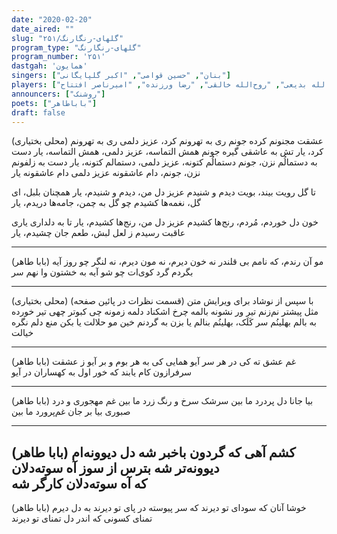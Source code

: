 ```yaml
---
date: "2020-02-20"
date_aired: ""
slug: "گلهای-رنگارنگ/۲۵۱"
program_type: "گلهای-رنگارنگ"
program_number: '۲۵۱'
dastgah: 'همایون'
singers: ["بنان", "حسین قوامی", "اکبر گلپایگانی"]
players: ["حبیب‌الله بدیعی", "روح‌الله خالقی", "رضا ورزنده", "امیرناصر افتتاح"]
announcers: ["روشنک"]
poets: ["باباطاهر"]
draft: false
---
```


(محلی بختیاری)
عشقت مجنونم کرده جونم
ری به تهرونم کرد، عزیز دلمی
ری به تهرونم کرد، یار
تش به عاشقی گیره جونم
همش التماسه، عزیز دلمی، همش التماسه، یار
دست به دستمالُم نزن، جونم
دستمالُم کتونه، عزیز دلمی، دستمالم کتونه، یار
دست به زلفونم نزن، جونم، دام عاشقونه
عزیز دلمی دام عاشقونه یار

تا گل رویت بیند، بویت دیدم و شنیدم
عزیز دل من، دیدم و شنیدم، یار
همچنان بلبل، ای گل، نغمه‌ها کشیدم
چو گل به چمن، جامه‌ها دریدم، یار

خون دل خوردم، مُردم، رنج‌ها کشیدم
عزیز دل من، رنج‌ها کشیدم، یار
تا به دلداری یاری عاقبت رسیدم
ز لعل لبش، طعم جان چشیدم، یار

---
(بابا طاهر)
مو آن رندم، که نامم بی قلندر
نه خون دیرم، نه مون دیرم، نه لنگر
چو روز آیه بگردم گرد کوی‌ات
چو شو آیه به خشتون وا نهم سر

---
(محلی بختیاری) با سپس از نوشاد برای ویرایش متن (قسمت نظرات در پائین صفحه)
مثل پیشتر نم‌زنم تیر ور نشونه
بالمه چرخ اشکناد دلمه زمونه
چی کبوتر چهی تیر خورده به بالم
بهلینُم سر کَلَک، بهلینُم بنالم
یا بزن به گردنم خین مو حلالت
یا بکن منع دلم نگره خیالت

---
(بابا طاهر)
غم عشق ته كی در هر سر آیو
همایی كی به هر بوم و بر آیو
ز عشقت سرفرازون كام یابند
كه خور اول به کهساران در آیو

---
(بابا طاهر)
بیا جانا دل پردرد ما بین
سرشک سرخ و رنگ زرد ما بین
غم مهجوری و درد صبوری
بیا بر جان غم‌پرورد ما بین

---
(بابا طاهر)
کشم آهی که گردون باخبر شه
دل دیوونه‌ام دیوونه‌تر شه
بترس از سوز آه سوته‌دلان            
که آه سوته‌دلان كارگر شه
---

(بابا طاهر)
خوشا آنان که سودای تو دیرند
که سر پیوسته در پای تو دیرند
به دل دیرم تمنای کسونی
که اندر دل تمنای تو دیرند
